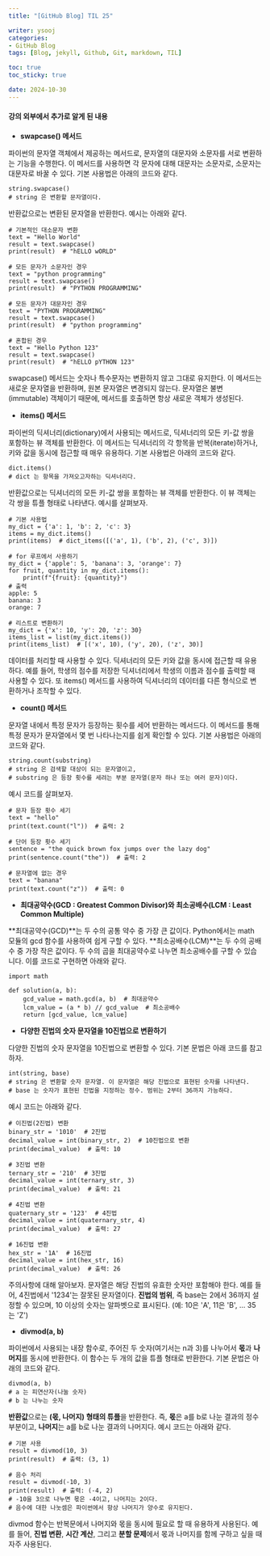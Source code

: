 ```yaml
---
title: "[GitHub Blog] TIL 25"

writer: ysooj
categories:
- GitHub Blog
tags: [Blog, jekyll, Github, Git, markdown, TIL]

toc: true
toc_sticky: true

date: 2024-10-30
---
```


#### **강의 외부에서 추가로 알게 된 내용**

-   **swapcase() 메서드**

파이썬의 문자열 객체에서 제공하는 메서드로, 문자열의 대문자와 소문자를 서로 변환하는 기능을 수행한다. 이 메서드를 사용하면 각 문자에 대해 대문자는 소문자로, 소문자는 대문자로 바꿀 수 있다. 기본 사용법은 아래의 코드와 같다.

```
string.swapcase()
# string 은 변환할 문자열이다.
```

반환값으로는 변환된 문자열을 반환한다. 예시는 아래와 같다.

```
# 기본적인 대소문자 변환
text = "Hello World"
result = text.swapcase()
print(result)  # "hELLO wORLD"

# 모든 문자가 소문자인 경우
text = "python programming"
result = text.swapcase()
print(result)  # "PYTHON PROGRAMMING"

# 모든 문자가 대문자인 경우
text = "PYTHON PROGRAMMING"
result = text.swapcase()
print(result)  # "python programming"

# 혼합된 경우
text = "Hello Python 123"
result = text.swapcase()
print(result)  # "hELLO pYTHON 123"
```

swapcase() 메서드는 숫자나 특수문자는 변환하지 않고 그대로 유지한다. 이 메서드는 새로운 문자열을 반환하며, 원본 문자열은 변경되지 않는다. 문자열은 불변(immutable) 객체이기 때문에, 메서드를 호출하면 항상 새로운 객체가 생성된다.

-   **items() 메서드**

파이썬의 딕셔너리(dictionary)에서 사용되는 메서드로, 딕셔너리의 모든 키-값 쌍을 포함하는 뷰 객체를 반환한다. 이 메서드는 딕셔너리의 각 항목을 반복(iterate)하거나, 키와 값을 동시에 접근할 때 매우 유용하다. 기본 사용법은 아래의 코드와 같다.

```
dict.items()
# dict 는 항목을 가져오고자하는 딕셔너리다.
```

반환값으로는 딕셔너리의 모든 키-값 쌍을 포함하는 뷰 객체를 반환한다. 이 뷰 객체는 각 쌍을 튜플 형태로 나타낸다. 예시를 살펴보자.

```
# 기본 사용법
my_dict = {'a': 1, 'b': 2, 'c': 3}
items = my_dict.items()
print(items)  # dict_items([('a', 1), ('b', 2), ('c', 3)])

# for 루프에서 사용하기
my_dict = {'apple': 5, 'banana': 3, 'orange': 7}
for fruit, quantity in my_dict.items():
    print(f"{fruit}: {quantity}")
# 출력
apple: 5
banana: 3
orange: 7

# 리스트로 변환하기
my_dict = {'x': 10, 'y': 20, 'z': 30}
items_list = list(my_dict.items())
print(items_list)  # [('x', 10), ('y', 20), ('z', 30)]
```

데이터를 처리할 때 사용할 수 있다. 딕셔너리의 모든 키와 값을 동시에 접근할 때 유용하다. 예를 들어, 학생의 점수를 저장한 딕셔너리에서 학생의 이름과 점수를 출력할 때 사용할 수 있다. 또 items() 메서드를 사용하여 딕셔너리의 데이터를 다른 형식으로 변환하거나 조작할 수 있다.

-   **count() 메서드**

문자열 내에서 특정 문자가 등장하는 횟수를 세어 반환하는 메서드다. 이 메서드를 통해 특정 문자가 문자열에서 몇 번 나타나는지를 쉽게 확인할 수 있다. 기본 사용법은 아래의 코드와 같다.

```
string.count(substring)
# string 은 검색할 대상이 되는 문자열이고,
# substring 은 등장 횟수를 세려는 부분 문자열(문자 하나 또는 여러 문자)이다.
```

예시 코드를 살펴보자.

```
# 문자 등장 횟수 세기
text = "hello"
print(text.count("l"))  # 출력: 2

# 단어 등장 횟수 세기
sentence = "the quick brown fox jumps over the lazy dog"
print(sentence.count("the"))  # 출력: 2

# 문자열에 없는 경우
text = "banana"
print(text.count("z"))  # 출력: 0
```

-   **최대공약수(GCD : Greatest Common Divisor)와 최소공배수(LCM : Least Common Multiple)**

**최대공약수(GCD)**는 두 수의 공통 약수 중 가장 큰 값이다. Python에서는 math 모듈의 gcd 함수를 사용하여 쉽게 구할 수 있다. **최소공배수(LCM)**는 두 수의 공배수 중 가장 작은 값이다. 두 수의 곱을 최대공약수로 나누면 최소공배수를 구할 수 있습니다. 이를 코드로 구현하면 아래와 같다.

```
import math

def solution(a, b):
    gcd_value = math.gcd(a, b)  # 최대공약수
    lcm_value = (a * b) // gcd_value  # 최소공배수
    return [gcd_value, lcm_value]
```

-   **다양한 진법의 숫자 문자열을 10진법으로 변환하기**

다양한 진법의 숫자 문자열을 10진법으로 변환할 수 있다. 기본 문법은 아래 코드를 참고하자.

```
int(string, base)
# string 은 변환할 숫자 문자열. 이 문자열은 해당 진법으로 표현된 숫자를 나타낸다.
# base 는 숫자가 표현된 진법을 지정하는 정수. 범위는 2부터 36까지 가능하다.
```

예시 코드는 아래와 같다.

```
# 이진법(2진법) 변환
binary_str = '1010'  # 2진법
decimal_value = int(binary_str, 2)  # 10진법으로 변환
print(decimal_value)  # 출력: 10

# 3진법 변환
ternary_str = '210'  # 3진법
decimal_value = int(ternary_str, 3)
print(decimal_value)  # 출력: 21

# 4진법 변환
quaternary_str = '123'  # 4진법
decimal_value = int(quaternary_str, 4)
print(decimal_value)  # 출력: 27

# 16진법 변환
hex_str = '1A'  # 16진법
decimal_value = int(hex_str, 16)
print(decimal_value)  # 출력: 26
```

주의사항에 대해 알아보자. 문자열은 해당 진법의 유효한 숫자만 포함해야 한다. 예를 들어, 4진법에서 '1234'는 잘못된 문자열이다. **진법의 범위**, 즉 base는 2에서 36까지 설정할 수 있으며, 10 이상의 숫자는 알파벳으로 표시된다. (예: 10은 'A', 11은 'B', ... 35는 'Z')

-   **divmod(a, b)**

파이썬에서 사용되는 내장 함수로, 주어진 두 숫자(여기서는 n과 3)를 나누어서 **몫**과 **나머지**를 동시에 반환한다. 이 함수는 두 개의 값을 튜플 형태로 반환한다. 기본 문법은 아래의 코드와 같다.

```
divmod(a, b)
# a 는 피연산자(나눌 숫자)
# b 는 나누는 숫자
```

**반환값**으로는 **(몫, 나머지) 형태의 튜플**을 반환한다. 즉, **몫**은 a를 b로 나눈 결과의 정수 부분이고, **나머지**는 a를 b로 나눈 결과의 나머지다. 예시 코드는 아래와 같다.

```
# 기본 사용
result = divmod(10, 3)
print(result)  # 출력: (3, 1)

# 음수 처리
result = divmod(-10, 3)
print(result)  # 출력: (-4, 2)
# -10을 3으로 나누면 몫은 -4이고, 나머지는 2이다.
# 음수에 대한 나눗셈은 파이썬에서 항상 나머지가 양수로 유지된다.
```

divmod 함수는 반복문에서 나머지와 몫을 동시에 필요로 할 때 유용하게 사용된다. 예를 들어, **진법 변환**, **시간 계산**, 그리고 **분할 문제**에서 몫과 나머지를 함께 구하고 싶을 때 자주 사용된다.